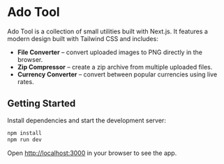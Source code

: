 # Ado Tool

Ado Tool is a collection of small utilities built with Next.js. It features a modern design built with Tailwind CSS and includes:

- **File Converter** – convert uploaded images to PNG directly in the browser.
- **Zip Compressor** – create a zip archive from multiple uploaded files.
- **Currency Converter** – convert between popular currencies using live rates.

## Getting Started

Install dependencies and start the development server:

```bash
npm install
npm run dev
```

Open [http://localhost:3000](http://localhost:3000) in your browser to see the app.
